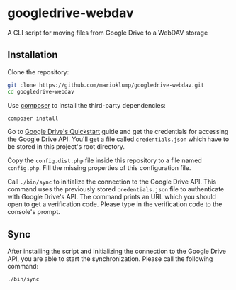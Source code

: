 # googledrive-webdav
A CLI script for moving files from Google Drive to a WebDAV storage

## Installation
Clone the repository:
```sh
git clone https://github.com/marioklump/googledrive-webdav.git
cd googledrive-webdav
```

Use [composer](https://getcomposer.org/) to install the third-party dependencies:
```sh
composer install
```

Go to [Google Drive's Quickstart](https://developers.google.com/drive/api/v3/quickstart/php#step_1_turn_on_the) guide and get the credentials for accessing the Google Drive API.
You'll get a file called `credentials.json` which have to be stored in this project's root directory.

Copy the `config.dist.php` file inside this repository to a file named `config.php`. Fill the missing properties of this configuration file.

Call `./bin/sync` to initialize the connection to the Google Drive API. This command uses the previously stored `credentials.json` file to authenticate with Google Drive's API.
The command prints an URL which you should open to get a verification code. Please type in the verification code to the console's prompt.

## Sync
After installing the script and initializing the connection to the Google Drive API, you are able to start the synchronization.
Please call the following command:

```sh
./bin/sync
```